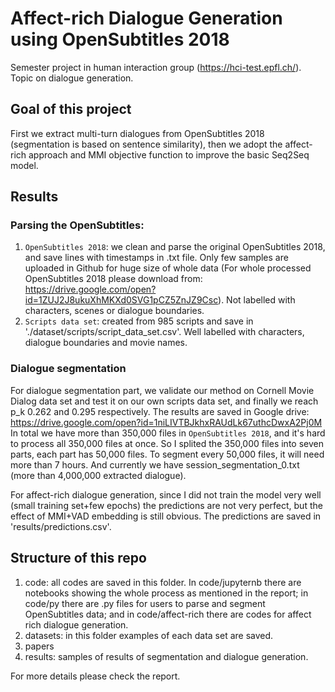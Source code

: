 # Affect-rich Dialogue Generation using OpenSubtitles 2018
Semester project in human interaction group (https://hci-test.epfl.ch/). Topic on dialogue generation.

## Goal of this project

First we extract multi-turn dialogues from OpenSubtitles 2018 (segmentation is based on sentence similarity), then we adopt the affect-rich approach and MMI objective function to improve the basic Seq2Seq model.

## Results

### Parsing the OpenSubtitles:
1. `OpenSubtitles 2018`: we clean and parse the original OpenSubtitles 2018, and save lines with timestamps in .txt file. Only few samples are uploaded in Github for huge size of whole data (For whole processed OpenSubtitles 2018 please download from: https://drive.google.com/open?id=1ZUJ2J8ukuXhMKXd0SVG1pCZ5ZnJZ9Csc). Not labelled with characters, scenes or dialogue boundaries.
2. `Scripts data set`: created from 985 scripts and save in './dataset/scripts/script_data_set.csv'. Well labelled with characters, dialogue boundaries and movie names.

### Dialogue segmentation
For dialogue segmentation part, we validate our method on Cornell Movie Dialog data set and test it on our own scripts data set, and finally we reach p_k 0.262 and 0.295 respectively.
The results are saved in Google drive: https://drive.google.com/open?id=1niLIVTBJkhxRAUdLk67uthcDwxA2Pj0M
In total we have more than 350,000 files in `OpenSubtitles 2018`, and it's hard to process all 350,000 files at once. So I splited the 350,000 files into seven parts, each part has 50,000 files. To segment every 50,000 files, it will need more than 7 hours.
And currently we have session_segmentation_0.txt (more than 4,000,000 extracted dialogue).


For affect-rich dialogue generation, since I did not train the model very well (small training set+few epochs) the predictions are not very perfect, but the effect of MMI+VAD embedding is still obvious. The predictions are saved in 'results/predictions.csv'.

## Structure of this repo

1. code: all codes are saved in this folder. In code/jupyternb there are notebooks showing the whole process as mentioned in the report; in code/py there are .py files for users to parse and segment OpenSubtitles data; and in code/affect-rich there are codes for affect rich dialogue generation.
2. datasets: in this folder examples of each data set are saved.
3. papers
4. results: samples of results of segmentation and dialogue generation.

For more details please check the report.
